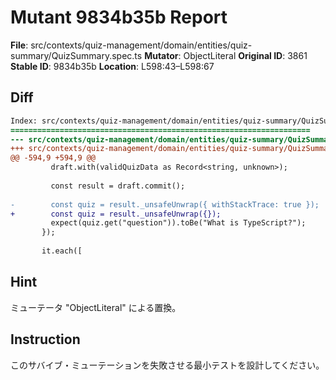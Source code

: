 # Mutant 9834b35b Report

**File**: src/contexts/quiz-management/domain/entities/quiz-summary/QuizSummary.spec.ts
**Mutator**: ObjectLiteral
**Original ID**: 3861
**Stable ID**: 9834b35b
**Location**: L598:43–L598:67

## Diff

```diff
Index: src/contexts/quiz-management/domain/entities/quiz-summary/QuizSummary.spec.ts
===================================================================
--- src/contexts/quiz-management/domain/entities/quiz-summary/QuizSummary.spec.ts	original
+++ src/contexts/quiz-management/domain/entities/quiz-summary/QuizSummary.spec.ts	mutated #3861
@@ -594,9 +594,9 @@
         draft.with(validQuizData as Record<string, unknown>);
 
         const result = draft.commit();
 
-        const quiz = result._unsafeUnwrap({ withStackTrace: true });
+        const quiz = result._unsafeUnwrap({});
         expect(quiz.get("question")).toBe("What is TypeScript?");
       });
 
       it.each([
```

## Hint

ミューテータ "ObjectLiteral" による置換。

## Instruction

このサバイブ・ミューテーションを失敗させる最小テストを設計してください。
